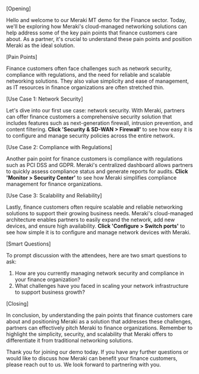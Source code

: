 [Opening]

Hello and welcome to our Meraki MT demo for the Finance sector. Today, we'll be exploring how Meraki's cloud-managed networking solutions can help address some of the key pain points that finance customers care about. As a partner, it's crucial to understand these pain points and position Meraki as the ideal solution.

[Pain Points]

Finance customers often face challenges such as network security, compliance with regulations, and the need for reliable and scalable networking solutions. They also value simplicity and ease of management, as IT resources in finance organizations are often stretched thin.

[Use Case 1: Network Security]

Let's dive into our first use case: network security. With Meraki, partners can offer finance customers a comprehensive security solution that includes features such as next-generation firewall, intrusion prevention, and content filtering. **Click 'Security & SD-WAN > Firewall'** to see how easy it is to configure and manage security policies across the entire network.

[Use Case 2: Compliance with Regulations]

Another pain point for finance customers is compliance with regulations such as PCI DSS and GDPR. Meraki's centralized dashboard allows partners to quickly assess compliance status and generate reports for audits. **Click 'Monitor > Security Center'** to see how Meraki simplifies compliance management for finance organizations.

[Use Case 3: Scalability and Reliability]

Lastly, finance customers often require scalable and reliable networking solutions to support their growing business needs. Meraki's cloud-managed architecture enables partners to easily expand the network, add new devices, and ensure high availability. **Click 'Configure > Switch ports'** to see how simple it is to configure and manage network devices with Meraki.

[Smart Questions]

To prompt discussion with the attendees, here are two smart questions to ask:
1. How are you currently managing network security and compliance in your finance organization?
2. What challenges have you faced in scaling your network infrastructure to support business growth?

[Closing]

In conclusion, by understanding the pain points that finance customers care about and positioning Meraki as a solution that addresses these challenges, partners can effectively pitch Meraki to finance organizations. Remember to highlight the simplicity, security, and scalability that Meraki offers to differentiate it from traditional networking solutions.

Thank you for joining our demo today. If you have any further questions or would like to discuss how Meraki can benefit your finance customers, please reach out to us. We look forward to partnering with you.
